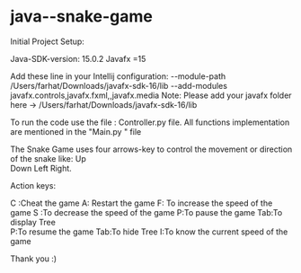 # java--snake-game
Initial Project Setup:

Java-SDK-version: 15.0.2
Javafx =15

Add these line in your Intellij configuration:
--module-path /Users/farhat/Downloads/javafx-sdk-16/lib --add-modules javafx.controls,javafx.fxml,,javafx.media
Note:  Please add your javafx folder here -> /Users/farhat/Downloads/javafx-sdk-16/lib

To run the code use the file : Controller.py file.
All functions implementation are mentioned in the "Main.py " file

The Snake Game uses four arrows-key to control the movement or direction of the snake like:
    Up      
    Down
    Left
    Right.


Action keys:

C :Cheat the game 						                            	A: Restart the game
F: To increase the speed of the game	               	S :To decrease the speed of the game
P:To  pause the game						                           Tab:To display Tree					
P:To resume the game  				                         		Tab:To hide Tree
I:To know the current speed of the game


Thank you :)
 

